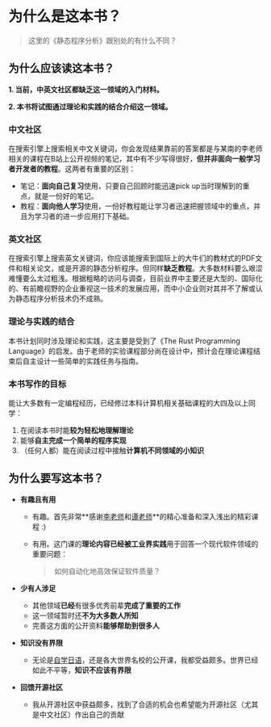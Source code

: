 # 为什么是这本书？

> 这里的《静态程序分析》跟别处的有什么不同？

## 为什么应该读这本书？

**1. 当前，中英文社区都缺乏这一领域的入门材料。**

**2. 本书将试图通过理论和实践的结合介绍这一领域。**

### 中文社区

在搜索引擎上搜索相关中文关键词，你会发现结果靠前的答案都是与某南的李老师相关的课程在B站上公开视频的笔记，其中有不少写得很好，**但并非面向一般学习者开发者的教程**。这两者有重要的区别：

* 笔记：**面向自己复习**使用，只要自己回顾时能迅速pick up当时理解到的重点，就是一份好的笔记。
* 教程：**面向他人学习**使用，一份好教程能让学习者迅速把握领域中的重点，并且为学习者的进一步应用打下基础。

### 英文社区

在搜索引擎上搜索英文关键词，你应该能搜索到国际上的大牛们的教材式的PDF文件和相关论文，或是开源的静态分析程序。但同样**缺乏教程**。大多数材料要么艰涩难懂要么太过粗浅。根据粗略的访问与调查，目前业界中主要还是大型的、国际化的、有前瞻视野的企业重视这一技术的发展应用，而中小企业则对其并不了解或认为静态程序分析技术仍不成熟。

### 理论与实践的结合

本书计划同时涉及理论和实践，这主要是受到了《The Rust Programming Language》的启发。由于老师的实验课程部分尚在设计中，预计会在理论课程结束后自主设计一些简单的实践任务与指南。

### 本书写作的目标

能让大多数有一定编程经历，已经修过本科计算机相关基础课程的大四及以上同学：

1. 在阅读本书时能**较为轻松地理解理论**
2. 能够**自主完成一个简单的程序实现**
3. （任何人都）能在阅读过程中接触**计算机不同领域的小知识**

## 为什么要写这本书？

* **有趣且有用**

    * 有趣。首先非常**感谢[李老师](https://yuelee.bitbucket.io/)和[谭老师](https://silverbullettt.bitbucket.io/)**的精心准备和深入浅出的精彩课程 :)

    * 有用。这门课的**理论内容已经被工业界实践**用于回答一个现代软件领域的重要问题：

        >   ​	如何自动化地高效保证软件质量？

* **少有人涉足**

    * 其他领域**已经**有很多优秀前辈**完成了重要的工作**
    * 这一领域暂时还**不为大多数人所知**
    * 完善这方面的公开资料**能够帮助到很多人**

* **知识没有界限**

    * 无论是[自学日语](https://www.douban.com/group/topic/139681153/)，还是各大世界名校的公开课，我都受益颇多。世界已经如此不平等，**知识不应该有界限**

* **回馈开源社区**

    * 我从开源社区中获益颇多，找到了合适的机会也希望能为开源社区（尤其是中文社区）作出自己的贡献
